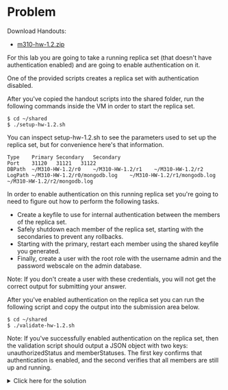 # Problem
Download Handouts:
 - <a href="https://university.mongodb.com/static/MongoDB_2017_M310_April/handouts/m310-hw-1.2.c8a09ad1e0e8.zip">m310-hw-1.2.zip</a>

For this lab you are going to take a running replica set (that doesn't have authentication enabled) and are going to enable authentication on it.

One of the provided scripts creates a replica set with authentication disabled.

After you've copied the handout scripts into the shared folder, run the following commands inside the VM in order to start the replica set.

    $ cd ~/shared
    $ ./setup-hw-1.2.sh

You can inspect setup-hw-1.2.sh to see the parameters used to set up the replica set, but for convenience here's that information.

    Type	Primary	Secondary	Secondary
    Port	31120	31121	31122
    DBPath	~/M310-HW-1.2/r0	~/M310-HW-1.2/r1	~/M310-HW-1.2/r2
    LogPath	~/M310-HW-1.2/r0/mongodb.log	~/M310-HW-1.2/r1/mongodb.log	~/M310-HW-1.2/r2/mongodb.log

In order to enable authentication on this running replica set you're going to need to figure out how to perform the following tasks.

 - Create a keyfile to use for internal authentication between the members of the replica set.
 - Safely shutdown each member of the replica set, starting with the secondaries to prevent any rollbacks.
 - Starting with the primary, restart each member using the shared keyfile you generated.
 - Finally, create a user with the root role with the username admin and the password webscale on the admin database.

Note: If you don't create a user with these credentials, you will not get the correct output for submitting your answer.

After you've enabled authentication on the replica set you can run the following script and copy the output into the submission area below.

    $ cd ~/shared
    $ ./validate-hw-1.2.sh

Note: If you've successfully enabled authentication on the replica set, then the validation script should output a JSON object with two keys: unauthorizedStatus and memberStatuses. The first key confirms that authentication is enabled, and the second verifies that all members are still up and running.

<details>
  <summary>Click here for the solution</summary>
    <ul>
      <li>{ unauthorizedStatus: { "ok" : 0, "errmsg" : "not authorized on admin to execute command { replSetGetStatus: 1.0 }", "code" : 13 }, memberStatuses: ["PRIMARY","SECONDARY","SECONDARY"] }</li>
	</ul>
</details>
